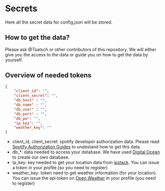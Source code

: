 # Secrets

Here all the secret data for config.json will be stored.

## How to get the data?
Please ask @Tsatsch or other contributors of this repository. We will either give you the access to the data or guide you on how to get the data by yourself.

## Overview of needed tokens
```json
{
    "client_id": "",
    "client_secret": "",
    "db_host" : "",
    "db_name" : "",
    "db_user" : "",
    "db_port" : "",
    "db_pw": "",
    "ip_key": "",
    "weather_key": ""
}
```
- client_id, client_secret: spotify developer authorization data. Please read [Spotify Authorization Guides](https://developer.spotify.com/documentation/general/guides/authorization/app-settings/) to undestand how to get this data.
- db_*: data needed to access your database. We have used [Digital Ocean](https://www.digitalocean.com/) to create our own database.
- ip_key: key needed to get your location data from [ipstack](https://ipstack.com/). You can issue a token in your profile (so you need to register)
- weather_key: token need to get weather information (for your location). You can issue the api token on [Open Weather](https://openweathermap.org/) in your profile (you need to register)